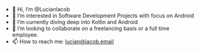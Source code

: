 - 👋 Hi, I’m @LucianIacob
- 👀 I’m interested in Software Development Projects with focus on Android
- 🌱 I’m currently diving deep into Kotlin and Android
- 💞️ I’m looking to collaborate on a freelancing basis or a full time employee.
- 📫 How to reach me: lucian@iacob.email

<!---
LucianIacob/LucianIacob is a ✨ special ✨ repository because its `README.md` (this file) appears on your GitHub profile.
You can click the Preview link to take a look at your changes.
--->
